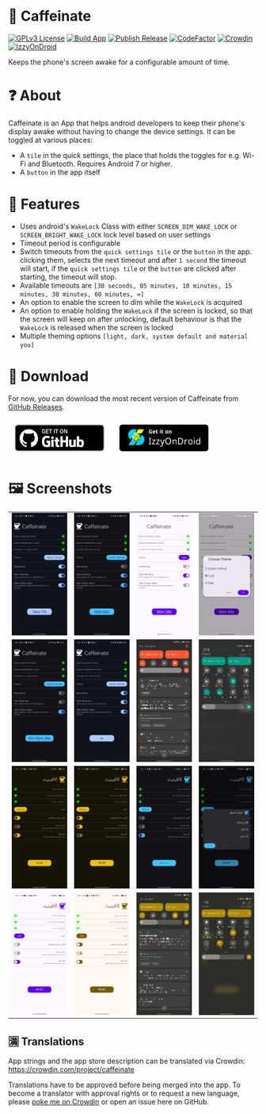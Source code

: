 # 💊 Caffeinate

[![GPLv3 License](https://img.shields.io/badge/License-GPL%20v3-yellow.svg)](https://img.shields.io/badge/License-GPL%20v3-yellow.svg)
[![Build App](https://github.com/abdalmoniem/Caffeinate/actions/workflows/build_app.yml/badge.svg)](https://github.com/abdalmoniem/Caffeinate/actions/workflows/build_app.yml)
[![Publish Release](https://github.com/abdalmoniem/Caffeinate/actions/workflows/publish_release.yml/badge.svg)](https://github.com/abdalmoniem/Caffeinate/actions/workflows/publish_release_on_tag.yml)
[![CodeFactor](https://www.codefactor.io/repository/github/abdalmoniem/caffeinate/badge)](https://www.codefactor.io/repository/github/abdalmoniem/caffeinate)
[![Crowdin](https://badges.crowdin.net/caffeinate/localized.svg)](https://crowdin.com/project/caffeinate)
[![IzzyOnDroid](https://img.shields.io/endpoint?url=https://apt.izzysoft.de/fdroid/api/v1/shield/com.hifnawy.caffeinate)](https://apt.izzysoft.de/fdroid/index/apk/com.hifnawy.caffeinate)

Keeps the phone's screen awake for a configurable amount of time.

# ❓ About

Caffeinate is an App that helps android developers to keep their phone's display awake without having
to change the device settings. It can be toggled at various places:

* A `tile` in the quick settings, the place that holds the toggles for e.g. Wi-Fi and Bluetooth. Requires
  Android 7 or higher.
* A `button` in the app itself

# 💪 Features

* Uses android's `WakeLock` Class with either `SCREEN_DIM_WAKE_LOCK` or `SCREEN_BRIGHT_WAKE_LOCK` lock
  level based on user settings
* Timeout period is configurable
* Switch timeouts from the `quick settings tile` or the `button` in the app. clicking them, selects the
  next timeout and after `1 second` the timeout will start, if the `quick settings tile` or the `button`
  are clicked after starting, the timeout will stop.
* Available timeouts are `[30 seconds, 05 minutes, 10 minutes, 15 minutes, 30 minutes, 60 minutes, ∞]`
* An option to enable the screen to dim while the `WakeLock` is acquired
* An option to enable holding the `WakeLock` if the screen is locked, so that the screen will keep on
  after unlocking, default behaviour is that the `WakeLock` is released when the screen is locked
* Multiple theming options `[light, dark, system default and material you]`

# 🔽 Download

For now, you can download the most recent version of Caffeinate
from [GitHub Releases](https://github.com/abdalmoniem/Caffeinate/releases/latest).

[<img alt="Download from GitHub" height="80" src="assets/badge_github.png"/>](https://github.com/abdalmoniem/Caffeinate/releases/latest)
[<img alt="Download from GitHub" height="80" src="assets/badge_izzy_on_droid.png"/>](https://apt.izzysoft.de/fdroid/index/apk/com.hifnawy.caffeinate)

# 🖼️ Screenshots

<!--suppress CheckImageSize -->
<table>
    <tr>
        <td><img src="assets/Screenshot_2024-06-01-20-47-55-37.jpg" alt="Caffeinate Screenshot 01" width="180"/></td>
        <td><img src="assets/Screenshot_2024-06-01-20-48-00-67.jpg" alt="Caffeinate Screenshot 02" width="180"/></td>
        <td><img src="assets/Screenshot_2024-06-01-20-48-08-85.jpg" alt="Caffeinate Screenshot 03" width="180"/></td>
        <td><img src="assets/Screenshot_2024-06-01-20-48-16-52.jpg" alt="Caffeinate Screenshot 04" width="180"/></td>
    </tr>
    <tr> 
        <td><img src="assets/Screenshot_2024-06-01-20-48-34-36.jpg" alt="Caffeinate Screenshot 05" width="180"/></td>
        <td><img src="assets/Screenshot_2024-06-01-20-48-50-46.jpg" alt="Caffeinate Screenshot 06" width="180"/></td>
        <td><img src="assets/Screenshot_2024-05-30-19-44-41-86.jpg" alt="Caffeinate Screenshot 07" width="180"/></td>
        <td><img src="assets/Screenshot_2024-05-31-12-15-47-02.jpg" alt="Caffeinate Screenshot 08" width="180"/></td>
    </tr>
    <tr>
      <td><img src="assets/Screenshot_2024-06-04-11-13-20-42.jpg" alt="Caffeinate Screenshot 09" width="180"/></td>
      <td><img src="assets/Screenshot_2024-06-04-11-13-29-12.jpg" alt="Caffeinate Screenshot 10" width="180"/></td>
      <td><img src="assets/Screenshot_2024-06-04-11-13-39-34.jpg" alt="Caffeinate Screenshot 11" width="180"/></td>
      <td><img src="assets/Screenshot_2024-06-04-11-13-46-32.jpg" alt="Caffeinate Screenshot 12" width="180"/></td>
    </tr>
    <tr>
      <td><img src="assets/Screenshot_2024-06-04-11-13-52-85.jpg" alt="Caffeinate Screenshot 13" width="180"/></td>
      <td><img src="assets/Screenshot_2024-06-04-11-13-55-13.jpg" alt="Caffeinate Screenshot 14" width="180"/></td>
      <td><img src="assets/Screenshot_2024-06-04-11-15-40-07.jpg" alt="Caffeinate Screenshot 15" width="180"/></td>
      <td><img src="assets/Screenshot_2024-06-04-11-17-17-47.jpg" alt="Caffeinate Screenshot 16" width="180"/></td>
    </tr>
</table>

## 🈵 Translations

App strings and the app store description can be translated via
Crowdin: https://crowdin.com/project/caffeinate

Translations have to be approved before being merged into the app. To become a translator with approval
rights or to request a new language, please [poke me on Crowdin](https://crowdin.com/profile/abdalmoniem)
or open an issue here on GitHub.
